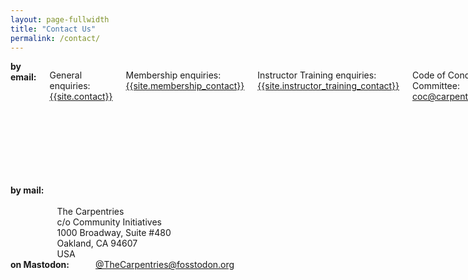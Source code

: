 ```yaml
---
layout: page-fullwidth
title: "Contact Us"
permalink: /contact/
---
```

    
<div class="row">

<div class="medium-5 columns"><strong>by email:</strong>

General enquiries: <br>
<a href="mailto:{{site.contact}}">{{site.contact}}</a><br>

Membership enquiries:<br> 
<a href="mailto:{{site.membership_contact}}">{{site.membership_contact}}</a><br>

Instructor Training enquiries: <br>
<a href="mailto:{{site.instructor_training_contact}}">{{site.instructor_training_contact}}</a><br>

Code of Conduct Committee: <br>
<a href="mailto:coc@carpentries.org">coc@carpentries.org</a><br> <br> 

To contact individual Core Team members, see our <a href="{{site.url}}/team/">Team page</a>.<br>

To contact specific committees or task forces, see the <a href="{{site.url}}/committees/">committees and task forces page</a>.

To contact the Executive Council, see the <a href="{{site.url}}/governance/#contacting-the-executive-council">Executive Council page</a>. 
  </div> 
  
<div class="medium-4 columns">  <strong>by mail:</strong> 
<br><br>
The Carpentries<br>
c/o Community Initiatives<br>
1000 Broadway, Suite #480<br>
Oakland, CA 94607<br>
USA
</div> 

<div class="medium-3 columns"> <strong>on Mastodon:</strong>
<br>
<a rel="me" href="https://fosstodon.org/@thecarpentries"><i class="fab fa-mastodon"></i>@TheCarpentries@fosstodon.org</a>

   </div>
